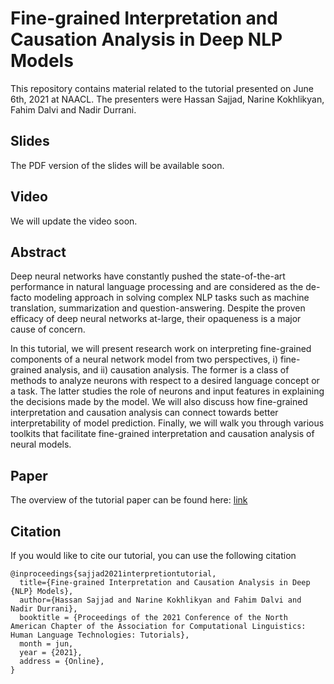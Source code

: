 # Fine-grained Interpretation and Causation Analysis in Deep NLP Models

This repository contains material related to the tutorial presented on June 6th, 2021 at NAACL. The presenters were Hassan Sajjad, Narine Kokhlikyan, Fahim Dalvi and Nadir Durrani. 


## Slides
The PDF version of the slides will be available soon.

## Video
We will update the video soon.

## Abstract
Deep neural networks have constantly pushed the state-of-the-art performance in natural language processing and are considered as the de-facto modeling approach in solving complex NLP tasks such as machine translation, summarization and question-answering. Despite the proven efficacy of deep neural networks at-large, their opaqueness is a major cause of concern. 
 
In this tutorial, we will present research work on interpreting fine-grained components of a neural network model from two perspectives, i) fine-grained analysis, and  ii) causation analysis. The former is a class of methods to analyze neurons with respect to a desired language concept or a task. The latter studies the role of neurons and input features in explaining the decisions made by the model. We will also discuss how fine-grained interpretation and causation analysis can connect towards better interpretability of model prediction. Finally, we will walk you through various toolkits that facilitate fine-grained interpretation and causation analysis of neural models.

## Paper 
The overview of the tutorial paper can be found here: [link](https://www.aclweb.org/anthology/2021.naacl-tutorials.2.pdf)



## Citation
If you would like to cite our tutorial, you can use the following citation

```
@inproceedings{sajjad2021interpretiontutorial,
  title={Fine-grained Interpretation and Causation Analysis in Deep {NLP} Models},
  author={Hassan Sajjad and Narine Kokhlikyan and Fahim Dalvi and Nadir Durrani},
  booktitle = {Proceedings of the 2021 Conference of the North American Chapter of the Association for Computational Linguistics: Human Language Technologies: Tutorials},
  month = jun,
  year = {2021},
  address = {Online},
}
```